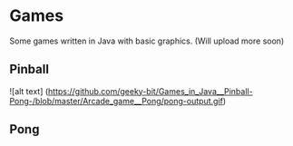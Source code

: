 # Games
Some games written in Java with basic graphics. (Will upload more soon)

## Pinball
![alt text] (https://github.com/geeky-bit/Games_in_Java__Pinball-Pong-/blob/master/Arcade_game__Pong/pong-output.gif)

## Pong
